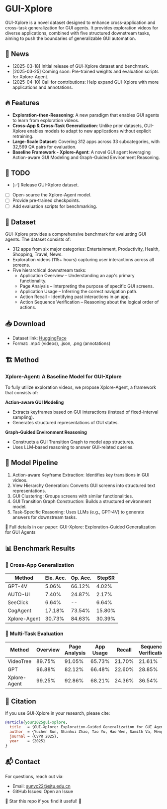 # GUI-Xplore

GUI-Xplore is a novel dataset designed to enhance cross-application and cross-task generalization for GUI agents. It provides exploration videos for diverse applications, combined with five structured downstream tasks, aiming to push the boundaries of generalizable GUI automation.

## 🚀 News
- [2025-03-18] Initial release of GUI-Xplore dataset and benchmark.
- [2025-03-25] Coming soon: Pre-trained weights and evaluation scripts for Xplore-Agent.
- [2025-04-10] Call for contributions: Help expand GUI-Xplore with more applications and annotations.

## 🔥 Features
- **Exploration-then-Reasoning**: A new paradigm that enables GUI agents to learn from exploration videos.
- **Cross-App & Cross-Task Generalization**: Unlike prior datasets, GUI-Xplore enables models to adapt to new applications without explicit retraining.
- **Large-Scale Dataset**: Covering 312 apps across 33 subcategories, with 32,569 QA pairs for evaluation.
- **Baseline Framework - Xplore-Agent**: A novel GUI agent leveraging Action-aware GUI Modeling and Graph-Guided Environment Reasoning.

## 📌 TODO
- [✅] Release GUI-Xplore dataset.
- [ ] Open-source the Xplore-Agent model.
- [ ] Provide pre-trained checkpoints.
- [ ] Add evaluation scripts for benchmarking.

## 📂 Dataset
GUI-Xplore provides a comprehensive benchmark for evaluating GUI agents. The dataset consists of:

- 312 apps from six major categories: Entertainment, Productivity, Health, Shopping, Travel, News.
- Exploration videos (115+ hours) capturing user interactions across all screens.
- Five hierarchical downstream tasks:
  - Application Overview – Understanding an app's primary functionality.
  - Page Analysis – Interpreting the purpose of specific GUI screens.
  - Application Usage – Inferring the correct navigation path.
  - Action Recall – Identifying past interactions in an app.
  - Action Sequence Verification – Reasoning about the logical order of actions.

## 📥 Download
- Dataset link: [HuggingFace](https://huggingface.co/datasets/9211sun/GUI-Xplore)
- Format: .mp4 (videos), .json, .png (annotations)

## 🏗️ Method
### Xplore-Agent: A Baseline Model for GUI-Xplore
To fully utilize exploration videos, we propose Xplore-Agent, a framework that consists of:

**Action-aware GUI Modeling**
- Extracts keyframes based on GUI interactions (instead of fixed-interval sampling).
- Generates structured representations of GUI states.

**Graph-Guided Environment Reasoning**
- Constructs a GUI Transition Graph to model app structures.
- Uses LLM-based reasoning to answer GUI-related queries.

## 📝 Model Pipeline
1. Action-aware Keyframe Extraction: Identifies key transitions in GUI videos.
2. View Hierarchy Generation: Converts GUI screens into structured text representations.
3. GUI Clustering: Groups screens with similar functionalities.
4. GUI Transition Graph Construction: Builds a structured environment model.
5. Task-Specific Reasoning: Uses LLMs (e.g., GPT-4V) to generate answers for downstream tasks.

🔗 Full details in our paper: GUI-Xplore: Exploration-Guided Generalization for GUI Agents 

## 📊 Benchmark Results
### 📌 Cross-App Generalization
| Method | Ele. Acc. | Op. Acc. | StepSR |
|--------|-----------|----------|---------|
| GPT-4V | 5.06% | 66.12% | 4.02% |
| AUTO-UI | 7.40% | 24.87% | 2.17% |
| SeeClick | 6.64% | -- | 6.64% |
| CogAgent | 17.18% | 73.54% | 15.80% |
| Xplore-Agent | 30.73% | 84.63% | 30.39% |

### 📌 Multi-Task Evaluation
| Method | Overview | Page Analysis | App Usage | Recall | Sequence Verification | Avg. Score |
|--------|----------|---------------|-----------|---------|---------------------|------------|
| VideoTree | 89.75% | 91.05% | 65.73% | 21.70% | 21.61% | 57.97% |
| GPT       | 96.88% | 82.12% | 66.48% | 22.60% | 28.85% | 59.39% |
| Xplore-Agent | 99.25% | 92.86% | 68.21% | 24.36% | 36.54% | 64.24% |

## 📜 Citation
If you use GUI-Xplore in your research, please cite:
```bibtex
@article{your2025gui-xplore,
  title   = {GUI-Xplore: Exploration-Guided Generalization for GUI Agents},
  author  = {Yuchen Sun, Shanhui Zhao, Tao Yu, Hao Wen, Samith Va, Mengwei Xu, Yuanchun Li, Chongyang Zhang},
  journal = {CVPR 2025},
  year    = {2025}
}
```

## 📬 Contact
For questions, reach out via:
- Email: sunyc22@sjtu.edu.cn
- GitHub Issues: Open an Issue

🎉 Star this repo if you find it useful! 🚀 